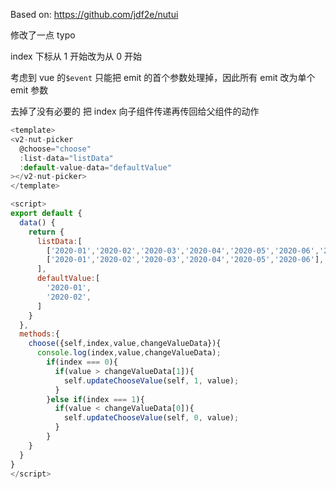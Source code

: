 Based on: https://github.com/jdf2e/nutui

修改了一点 typo

index 下标从 1 开始改为从 0 开始

考虑到 vue 的`$event` 只能把 emit 的首个参数处理掉，因此所有 emit 改为单个 emit 参数

去掉了没有必要的 把 index 向子组件传递再传回给父组件的动作

```js
<template>
<v2-nut-picker
  @choose="choose"
  :list-data="listData"
  :default-value-data="defaultValue"
></v2-nut-picker>
</template>

<script>
export default {
  data() {
    return {
      listData:[
        ['2020-01','2020-02','2020-03','2020-04','2020-05','2020-06','2020-07'],
        ['2020-01','2020-02','2020-03','2020-04','2020-05','2020-06'],
      ],
      defaultValue:[
        '2020-01',
        '2020-02',
      ]
    }
  },
  methods:{
    choose({self,index,value,changeValueData}){
      console.log(index,value,changeValueData);
        if(index === 0){
          if(value > changeValueData[1]){
            self.updateChooseValue(self, 1, value);
          }
        }else if(index === 1){
          if(value < changeValueData[0]){
            self.updateChooseValue(self, 0, value);
          }
        }
    }
  }
}
</script>
```
